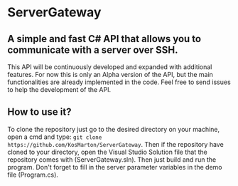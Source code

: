 # ServerGateway
## A simple and fast C# API that allows you to communicate with a server over SSH.

This API will be continuously developed and expanded with additional features.
For now this is only an Alpha version of the API, but the main functionalities are already implemented in the code.
Feel free to send issues to help the development of the API.

## How to use it?

To clone the repository just go to the desired directory on your machine, open a cmd and type: `git clone  https://github.com/KosMarton/ServerGateway`.
Then if the repository have cloned to your directory, open the Visual Studio Solution file that the repository comes with (ServerGateway.sln).
Then just build and run the program. Don't forget to fill in the server parameter variables in the demo file (Program.cs).
